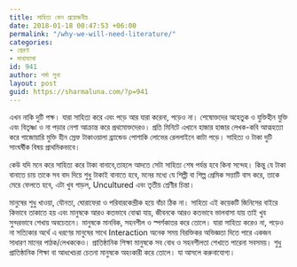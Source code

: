 ```yaml
---
title: সাহিত্য কেন প্রয়োজনীয়
date: 2018-01-18 00:47:53 +06:00
permalink: "/why-we-will-need-literature/"
categories:
- প্রেরণা
- মাথাব্যাথা
id: 941
author: শর্মা লুনা
layout: post
guid: https://sharmaluna.com/?p=941
---
```


এখন নাকি দুটি পক্ষ। যারা সাহিত্য করে এবং পড়ে আর যারা করেনা, পড়েও না। শেষোক্তদের অহেতুক ও যুক্তিহীন যুক্তি এবং বিতৃষ্ণা ও না পড়ার নেশা আক্রান্ত করে প্রথমোক্তদেরও। প্রতি মিনিটে এখানে হাজার হাজার লেখক-কবি আত্মহত্যা করে গাজোয়ারি মুক্তি হীন স্রেফ টাকাওয়ালা ব্র্যান্ডেড পোশাকি লোভের রেললাইনে কাটা পড়ে। সাহিত্য ও টাকা দুটি সাংঘর্ষীক বিষয় প্রাথমিকভাবে।

কেউ যদি মনে করে সাহিত্য করে টাকা বানাবে,তাহলে আদতে সেটা সাহিত্য শেষ পর্যন্ত হবে কিনা সন্দেহ। কিন্তু যে টাকা বানাতে চায় তাকে সব বাদ <span class="text_exposed_show">দিয়ে শুধু টাকাই বানাতে হবে, মনের মধ্যে যে শিল্পী বা শিল্প প্রেমিক সত্তাটি বাস করে, তাকে মেরে ফেলতে হবে, এটা খুব গাড়ল, Uncultured এবং তৃতীয় শ্রেণীর চিন্তা।</span>

<div class="text_exposed_show">মানুষের শুধু খাওয়া, যৌনতা, ঘোরাফেরা ও পরিবারকেন্দ্রীক হয়ে বাঁচা ঠিক না। সাহিত্য এই কয়েকটি জিনিসের বাইরে কিভাবে তাকাতে হয় এবং মানুষকে আরও কতভাবে বোঝা যায়, জীবনকে আরও কতভাবে ভালবাসা যায় তাই খুব সুন্দরভাবে শেখায় অবচেতনে। মানুষকে মানবিক, সহনশীল ও স্পর্শকাতর করে তোলে। যারা সাহিত্য করেও না, পড়েও না সত্যিকার অর্থে এ ধরণের মানুষের সাথে Interaction অনেক সময় বিরক্তিকর অভিজ্ঞতা দিতে পারে একজন সাধারণ মানের পাঠক/লেখককেও। প্রাতিষ্ঠানিক শিক্ষা মানুষকে সব বোধ ও সহনশীলতা শেখাতে পারেনা সবসময়। শুধু প্রাতিষ্ঠানিক শিক্ষা বা আধখেচরা চেতনা মানুষকে অহংকারী করে তোলে। যা আসলে করুনাযোগ্য।

</div>